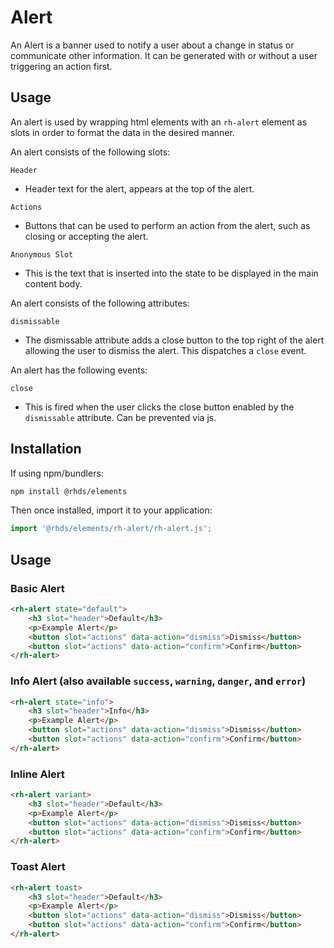 # Alert
An Alert is a banner used to notify a user about a change in status or communicate other information. It can be generated with or without a user triggering an action first.

## Usage
An alert is used by wrapping html elements with an `rh-alert` element as slots in order to format the data in the desired manner.  

An alert consists of the following slots:

`Header`
- Header text for the alert, appears at the top of the alert. 

`Actions`
- Buttons that can be used to perform an action from the alert, such as closing or accepting the alert.

`Anonymous Slot`
- This is the text that is inserted into the state to be displayed in the main content body. 

An alert consists of the following attributes:

`dismissable`
- The dismissable attribute adds a close button to the top right of the alert allowing the user to dismiss the alert.  This dispatches a `close` event.

An alert has the following events:

`close`
- This is fired when the user clicks the close button enabled by the `dismissable` attribute.  Can be prevented via js.

##  Installation

If using npm/bundlers:
```bash
npm install @rhds/elements
```

Then once installed, import it to your application:

```js
import '@rhds/elements/rh-alert/rh-alert.js';
```
## Usage

### Basic Alert 
```html
<rh-alert state="default">
    <h3 slot="header">Default</h3>
    <p>Example Alert</p>
    <button slot="actions" data-action="dismiss">Dismiss</button>
    <button slot="actions" data-action="confirm">Confirm</button>
</rh-alert>
```

### Info Alert (also available `success`, `warning`, `danger`, and `error`)
```html
<rh-alert state="info">
    <h3 slot="header">Info</h3>
    <p>Example Alert</p>
    <button slot="actions" data-action="dismiss">Dismiss</button>
    <button slot="actions" data-action="confirm">Confirm</button>
</rh-alert>
```

### Inline Alert 
```html
<rh-alert variant>
    <h3 slot="header">Default</h3>
    <p>Example Alert</p>
    <button slot="actions" data-action="dismiss">Dismiss</button>
    <button slot="actions" data-action="confirm">Confirm</button>
</rh-alert>
```

### Toast Alert
```html
<rh-alert toast>
    <h3 slot="header">Default</h3>
    <p>Example Alert</p>
    <button slot="actions" data-action="dismiss">Dismiss</button>
    <button slot="actions" data-action="confirm">Confirm</button>
</rh-alert>
```
